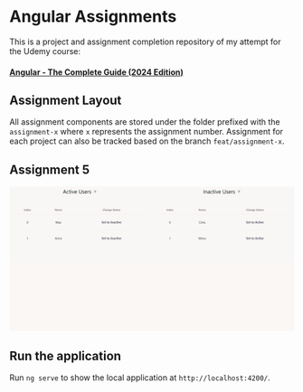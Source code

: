 # Angular Assignments

This is a project and assignment completion repository of my attempt for the Udemy course:
#### [Angular - The Complete Guide (2024 Edition)](https://www.udemy.com/course/the-complete-guide-to-angular-2/)

## Assignment Layout

All assignment components are stored under the folder prefixed with the `assignment-x` where `x` represents the assignment number.
Assignment for each project can also be tracked based on the branch `feat/assignment-x`.

## Assignment 5
![Showcase](image.png)

## Run the application

Run `ng serve` to show the local application at `http://localhost:4200/`.

